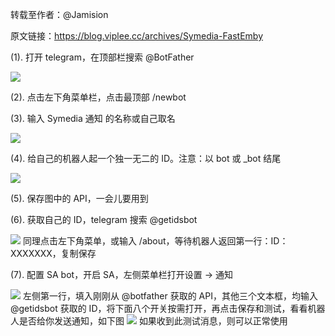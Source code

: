 转载至作者：@Jamision

原文链接：https://blog.viplee.cc/archives/Symedia-FastEmby

(1). 打开 telegram，在顶部栏搜索 @BotFather

![](http://images.symedia.top/2025/04/07/20250407072532446.png)

(2). 点击左下角菜单栏，点击最顶部 /newbot

(3). 输入 Symedia 通知 的名称或自己取名

![](http://images.symedia.top/2025/04/07/20250407072552355.png)

(4). 给自己的机器人起一个独一无二的 ID。注意：以 bot 或 \_bot 结尾

![](http://images.symedia.top/2025/04/07/20250407072612406.png)

(5). 保存图中的 API，一会儿要用到

(6). 获取自己的 ID，telegram 搜索 @getidsbot

![](http://images.symedia.top/2025/04/07/20250407072627250.png)
同理点击左下角菜单，或输入 /about，等待机器人返回第一行：ID：XXXXXXX，复制保存

(7). 配置 SA bot，开启 SA，左侧菜单栏打开设置 → 通知

![](http://images.symedia.top/2025/04/07/20250407072643343.png)
左侧第一行，填入刚刚从 @botfather 获取的 API，其他三个文本框，均输入 @getidsbot 获取的 ID，将下面八个开关按需打开，再点击保存和测试，看看机器人是否给你发送通知，如下图
![](http://images.symedia.top/2025/04/07/20250407072702689.png)
如果收到此测试消息，则可以正常使用
